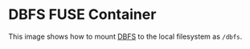 # DBFS FUSE Container

This image shows how to mount [DBFS](https://docs.databricks.com/data/databricks-file-system.html) to the local filesystem as `/dbfs`.
